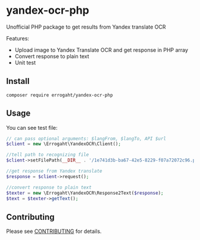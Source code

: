 # yandex-ocr-php
Unofficial PHP package to get results from Yandex translate OCR


Features:
- Upload image to Yandex Translate OCR and get response in PHP array
- Convert response to plain text
- Unit test

## Install

`composer require errogaht/yandex-ocr-php`

## Usage

You can see test file:

```php
// can pass optional arguments: $langFrom, $langTo, API $url
$client = new \Errogaht\YandexOCR\Client();

//tell path to recognizing file
$client->setFilePath(__DIR__ . '/1e741d3b-ba67-42e5-8229-f07a72072c96.png');

//get response from Yandex translate
$response = $client->request();

//convert response to plain text
$texter = new \Errogaht\YandexOCR\Response2Text($response);
$text = $texter->getText();
```

## Contributing

Please see [CONTRIBUTING](CONTRIBUTING.md) for details.